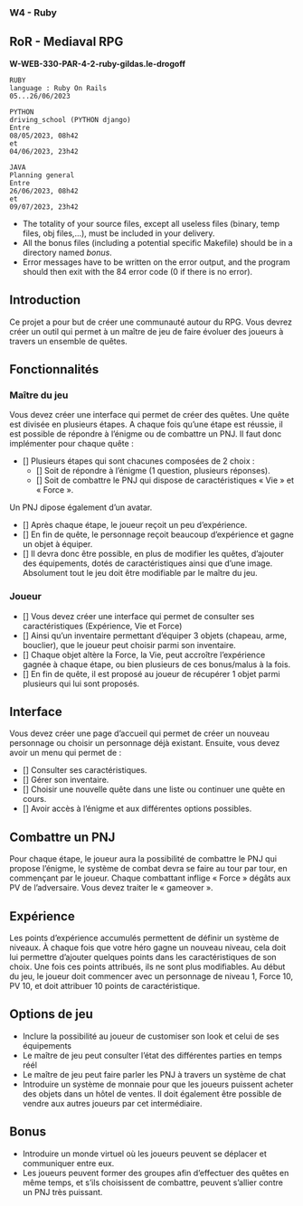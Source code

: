 ### W4 - Ruby

## RoR - Mediaval RPG

**W-WEB-330-PAR-4-2-ruby-gildas.le-drogoff**

```
RUBY
language : Ruby On Rails
05...26/06/2023
```

```
PYTHON
driving_school (PYTHON django)
Entre
08/05/2023, 08h42
et
04/06/2023, 23h42
```

```
JAVA
Planning general
Entre
26/06/2023, 08h42
et
09/07/2023, 23h42
```

- The totality of your source files, except all useless files (binary, temp files, obj files,...), must be included in your delivery.
- All the bonus files (including a potential specific Makefile) should be in a directory named _bonus_.
- Error messages have to be written on the error output, and the program should then exit with the 84 error code (0 if there is no error).

## Introduction

Ce projet a pour but de créer une communauté autour du RPG. Vous devrez créer un outil qui permet à un maître de jeu de faire évoluer des joueurs à travers un ensemble de quêtes.

## Fonctionnalités

### Maître du jeu

Vous devez créer une interface qui permet de créer des quêtes. Une quête est divisée en plusieurs étapes. A chaque fois qu’une étape est réussie, il est possible de répondre à l’énigme ou de combattre un PNJ. Il faut donc implémenter pour chaque quête :

- [] Plusieurs étapes qui sont chacunes composées de 2 choix :
  - [] Soit de répondre à l’énigme (1 question, plusieurs réponses).
  - [] Soit de combattre le PNJ qui dispose de caractéristiques « Vie » et « Force ».

Un PNJ dipose également d’un avatar.

- [] Après chaque étape, le joueur reçoit un peu d’expérience. 
- [] En fin de quête, le personnage reçoit beaucoup d’expérience et gagne un objet à équiper. 
- [] Il devra donc être possible, en plus de modifier les quêtes, d’ajouter des équipements, dotés de caractéristiques ainsi que d’une image. 
Absolument tout le jeu doit être modifiable par le maître du jeu.

### Joueur

- [] Vous devez créer une interface qui permet de consulter ses caractéristiques (Expérience, Vie et Force) 
- [] Ainsi qu’un inventaire permettant d’équiper 3 objets (chapeau, arme, bouclier), que le joueur peut choisir parmi son inventaire. 
- [] Chaque objet altère la Force, la Vie, peut accroître l’expérience gagnée à chaque étape, ou bien plusieurs de ces bonus/malus à la fois. 
- [] En fin de quête, il est proposé au joueur de récupérer 1 objet parmi plusieurs qui lui sont proposés.

## Interface

Vous devez créer une page d’accueil qui permet de créer un nouveau personnage ou choisir un personnage déjà existant. Ensuite, vous devez avoir un menu qui permet de :

- [] Consulter ses caractéristiques.
- [] Gérer son inventaire.
- [] Choisir une nouvelle quête dans une liste ou continuer une quête en cours.
- [] Avoir accès à l’énigme et aux différentes options possibles.

## Combattre un PNJ

Pour chaque étape, le joueur aura la possibilité de combattre le PNJ qui propose l’énigme, le système de combat devra se faire au tour par tour, en commençant par le joueur. Chaque combattant inflige « Force » dégâts aux PV de l’adversaire. Vous devez traiter le « gameover ».

## Expérience

Les points d’expérience accumulés permettent de définir un système de niveaux. À chaque fois que votre héro gagne un nouveau niveau, cela doit lui permettre d’ajouter quelques points dans les caractéristiques de son choix. Une fois ces points attribués, ils ne sont plus modifiables. Au début du jeu, le joueur doit commencer avec un personnage de niveau 1, Force 10, PV 10, et doit attribuer 10 points de caractéristique.

## Options de jeu

- Inclure la possibilité au joueur de customiser son look et celui de ses équipements
- Le maître de jeu peut consulter l’état des différentes parties en temps réél
- Le maître de jeu peut faire parler les PNJ à travers un système de chat
- Introduire un système de monnaie pour que les joueurs puissent acheter des objets dans un hôtel de ventes. Il doit également être possible de vendre aux autres joueurs par cet intermédiaire.

## Bonus

- Introduire un monde virtuel où les joueurs peuvent se déplacer et communiquer entre eux.
- Les joueurs peuvent former des groupes afin d’effectuer des quêtes en même temps, et s’ils choisissent de combattre, peuvent s’allier contre un PNJ très puissant.

